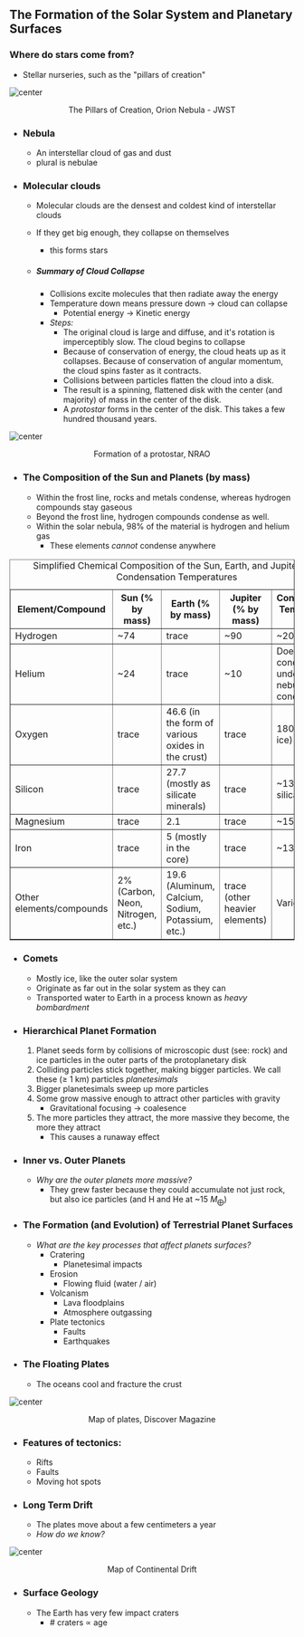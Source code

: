 
## The Formation of the Solar System and Planetary Surfaces

### Where do stars come from?
-  Stellar nurseries, such as the "pillars of creation"

![center](../zassets/Pasted%20image%2020230908115227.png)

<div style="text-align: center; width: 100%;">The Pillars of Creation, Orion Nebula - JWST</div>


- ### Nebula
	- An interstellar cloud of gas and dust
	- plural is nebulae

- ### Molecular clouds
	- Molecular clouds are the densest and coldest kind of interstellar clouds
	- If they get big enough, they collapse on themselves
		- this forms stars

	- ##### Summary of Cloud Collapse
		- Collisions excite molecules that then radiate away the energy
		- Temperature down means pressure down → cloud can collapse
			- Potential energy → Kinetic energy
		- *Steps:*
			- The original cloud is large and diffuse, and it's rotation is imperceptibly slow. The cloud begins to collapse
			- Because of conservation of energy, the cloud heats up as it collapses. Because of conservation of angular momentum, the cloud spins faster as it contracts.
			- Collisions between particles flatten the cloud into a disk.
			- The result is a spinning, flattened disk with the center (and majority) of mass in the center of the disk.
			- A *protostar* forms in the center of the disk. This takes a few hundred thousand years.


![center](../zassets/Pasted%20image%2020230908120119.png)

<div style="text-align: center; width: 100%;">Formation of a protostar, NRAO</div>


- ### The Composition of the Sun and Planets (by mass)
	- Within the frost line, rocks and metals condense, whereas hydrogen compounds stay gaseous
	- Beyond the frost line, hydrogen compounds condense as well.
	- Within the solar nebula, 98% of the material is hydrogen and helium gas
		- These elements *cannot* condense anywhere


<table border="1" cellpadding="5" cellspacing="0" style="width: 100%; border-collapse: collapse;">
    <caption>Simplified Chemical Composition of the Sun, Earth, and Jupiter with Condensation Temperatures</caption>
    <thead>
        <tr>
            <th>Element/Compound</th>
            <th>Sun (% by mass)</th>
            <th>Earth (% by mass)</th>
            <th>Jupiter (% by mass)</th>
            <th>Condensation Temperature (K)</th>
        </tr>
    </thead>
    <tbody>
        <tr>
            <td>Hydrogen</td>
            <td>~74</td>
            <td>trace</td>
            <td>~90</td>
            <td>~20</td>
        </tr>
        <tr>
            <td>Helium</td>
            <td>~24</td>
            <td>trace</td>
            <td>~10</td>
            <td>Does not condense under solar nebula conditions</td>
        </tr>
        <tr>
            <td>Oxygen</td>
            <td>trace</td>
            <td>46.6 (in the form of various oxides in the crust)</td>
            <td>trace</td>
            <td>180 (as water ice)</td>
        </tr>
        <tr>
            <td>Silicon</td>
            <td>trace</td>
            <td>27.7 (mostly as silicate minerals)</td>
            <td>trace</td>
            <td>~1300 (as silicate dust)</td>
        </tr>
        <tr>
            <td>Magnesium</td>
            <td>trace</td>
            <td>2.1</td>
            <td>trace</td>
            <td>~1500</td>
        </tr>
        <tr>
            <td>Iron</td>
            <td>trace</td>
            <td>5 (mostly in the core)</td>
            <td>trace</td>
            <td>~1330</td>
        </tr>
        <tr>
            <td>Other elements/compounds</td>
            <td>2% (Carbon, Neon, Nitrogen, etc.)</td>
            <td>19.6 (Aluminum, Calcium, Sodium, Potassium, etc.)</td>
            <td>trace (other heavier elements)</td>
            <td>Varies</td>
        </tr>
    </tbody>
</table>



- ### Comets
	- Mostly ice, like the outer solar system
	- Originate as far out in the solar system as they can
	- Transported water to Earth in a process known as *heavy bombardment*

- ### Hierarchical Planet Formation
	1. Planet seeds form by collisions of microscopic dust (see: rock) and ice particles in the outer parts of the protoplanetary disk
	2. Colliding particles stick together, making bigger particles. We call these ($\ge$ 1 km) particles *planetesimals*
	3. Bigger planetesimals sweep up more particles
	4. Some grow massive enough to attract other particles with gravity
		- Gravitational focusing → coalesence
	5. The more particles they attract, the more massive they become, the more they attract
		- This causes a runaway effect

- ### Inner vs. Outer Planets
	- *Why are the outer planets more massive?*
		- They grew faster because they could accumulate not just rock, but also ice particles (and H and He at ~15 $M_{⨁}$)


- ### The Formation (and Evolution) of Terrestrial Planet Surfaces
	- *What are the key processes that affect planets surfaces?*
		- Cratering
			- Planetesimal impacts
		- Erosion
			- Flowing fluid (water / air)
		- Volcanism
			- Lava floodplains
			- Atmosphere outgassing
		- Plate tectonics
			- Faults
			- Earthquakes

- ### The Floating Plates
	- The oceans cool and fracture the crust


![center](../zassets/Pasted%20image%2020230908122049.png)

<div style="text-align: center; width: 100%;">Map of plates, Discover Magazine</div>


- ### Features of tectonics:
	- Rifts
	- Faults
	- Moving hot spots

- ### Long Term Drift
	- The plates move about a few centimeters a year
	- *How do we know?*


![center](../zassets/Pasted%20image%2020230908122438.png)

<div style="text-align: center; width: 100%;">Map of Continental Drift</div>

- ### Surface Geology
	- The Earth has very few impact craters
		- \# craters ∝ age
